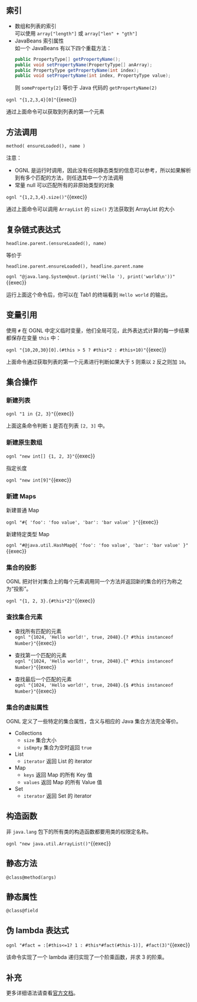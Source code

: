 ## 索引

- 数组和列表的索引  
  可以使用 `array["length"]` 或 `array["len" + "gth"]`
- JavaBeans 索引属性  
  如一个 JavaBeans 有以下四个重载方法：  
  ```java
  public PropertyType[] getPropertyName();
  public void setPropertyName(PropertyType[] anArray);
  public PropertyType getPropertyName(int index);
  public void setPropertyName(int index, PropertyType value);
  ```  
  则 `someProperty[2]` 等价于 Java 代码的 `getPropertyName(2)`

`ognl "{1,2,3,4}[0]"`{{exec}}

通过上面命令可以获取到列表的第一个元素

## 方法调用

`method( ensureLoaded(), name )`

注意：
- OGNL 是运行时调用，因此没有任何静态类型的信息可以参考，所以如果解析到有多个匹配的方法，则任选其中一个方法调用
- 常量 null 可以匹配所有的非原始类型的对象

`ognl "{1,2,3,4}.size()"`{{exec}}

通过上面命令可以调用 `ArrayList` 的 `size()` 方法获取到 ArrayList 的大小  

## 复杂链式表达式

`headline.parent.(ensureLoaded(), name)`

等价于

`headline.parent.ensureLoaded(), headline.parent.name`

`ognl "@java.lang.System@out.(print('Hello '), print('world\n'))"`{{exec}}

运行上面这个命令后，你可以在 Tab1 的终端看到 `Hello world` 的输出。

## 变量引用

使用 `#` 在 OGNL 中定义临时变量，他们全局可见，此外表达式计算的每一步结果都保存在变量 `this` 中：

`ognl "{10,20,30}[0].(#this > 5 ? #this*2 : #this+10)"`{{exec}}

上面命令通过获取列表的第一个元素进行判断如果大于 `5` 则乘以 `2` 反之则加 `10`。

## 集合操作

### 新建列表

`ognl "1 in {2, 3}"`{{exec}}

上面这条命令判断 `1` 是否在列表 `[2, 3]` 中。

### 新建原生数组

`ognl "new int[] {1, 2, 3}"`{{exec}}

指定长度

`ognl "new int[9]"`{{exec}}

### 新建 Maps

新建普通 Map

`ognl "#{ 'foo': 'foo value', 'bar': 'bar value' }"`{{exec}}

新建特定类型 Map

`ognl "#@java.util.HashMap@{ 'foo': 'foo value', 'bar': 'bar value' }"`{{exec}}

### 集合的投影

OGNL 把对针对集合上的每个元素调用同一个方法并返回新的集合的行为称之为“投影”。

`ognl "{1, 2, 3}.{#this*2}"`{{exec}}

### 查找集合元素

- 查找所有匹配的元素  
  `ognl "{1024, 'Hello world!', true, 2048}.{? #this instanceof Number}"`{{exec}}  

- 查找第一个匹配的元素  
  `ognl "{1024, 'Hello world!', true, 2048}.{^ #this instanceof Number}"`{{exec}}  

- 查找最后一个匹配的元素  
  `ognl "{1024, 'Hello world!', true, 2048}.{$ #this instanceof Number}"`{{exec}} 

### 集合的虚拟属性

OGNL 定义了一些特定的集合属性，含义与相应的 Java 集合方法完全等价。

- Collections
  - `size` 集合大小
  - `isEmpty` 集合为空时返回 `true`
- List
  - `iterator` 返回 List 的 iterator
- Map
  - `keys` 返回 Map 的所有 Key 值
  - `values` 返回 Map 的所有 Value 值
- Set
  - `iterator` 返回 Set 的 iterator

## 构造函数

非 `java.lang` 包下的所有类的构造函数都要用类的权限定名称。

`ognl "new java.util.ArrayList()"`{{exec}}

## 静态方法

`@class@method(args)`

## 静态属性

`@class@field`

## 伪 lambda 表达式

`ognl "#fact = :[#this<=1? 1 : #this*#fact(#this-1)], #fact(3)"`{{exec}}

该命令实现了一个 lambda 递归实现了一个阶乘函数，并求 3 的阶乘。

## 补充

更多详细语法请查看[官方文档](https://commons.apache.org/proper/commons-ognl/language-guide.html)。
